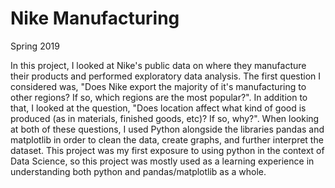 # Nike Manufacturing
Spring 2019

In this project, I looked at Nike's public data on where they manufacture their products 
and performed exploratory data analysis. The first question I considered was, 
"Does Nike export the majority of it's manufacturing to other regions? If so, 
which regions are the most popular?". In addition to that, I looked at the question, "Does 
location affect what kind of good is produced (as in materials, finished goods, etc)? If so, why?". 
When looking at both of these questions, I used Python alongside the libraries pandas and 
matplotlib in order to clean the data, create graphs, and further interpret the dataset. 
This project was my first exposure to using python in the context of Data Science, 
so this project was mostly used as a learning experience in understanding both python and 
pandas/matplotlib as a whole.
